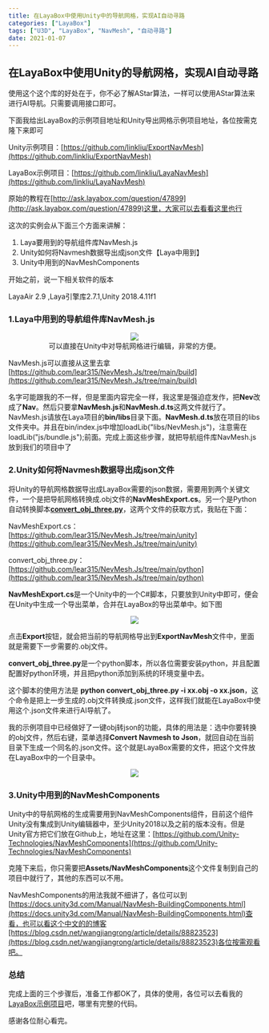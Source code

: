 ```yaml
---
title: 在LayaBox中使用Unity中的导航网格，实现AI自动寻路
categories: ["LayaBox"]
tags: ["U3D", "LayaBox", "NavMesh", "自动寻路"]
date: 2021-01-07
---
```


## 在LayaBox中使用Unity的导航网格，实现AI自动寻路

使用这个这个库的好处在于，你不必了解AStar算法，一样可以使用AStar算法来进行AI导航。只需要调用接口即可。

下面我给出LayaBox的示例项目地址和Unity导出网格示例项目地址，各位按需克隆下来即可

Unity示例项目：[https://github.com/linkliu/ExportNavMesh](https://github.com/linkliu/ExportNavMesh)

LayaBox示例项目：[https://github.com/linkliu/LayaNavMesh](https://github.com/linkliu/LayaNavMesh)





原始的教程在[http://ask.layabox.com/question/47899](http://ask.layabox.com/question/47899)这里，大家可以去看看这里也行

这次的实例会从下面三个方面来讲解：

1. Laya要用到的导航组件库NavMesh.js
2. Unity如何将Navmesh数据导出成json文件【Laya中用到】
3. Unity中用到的NavMeshComponents



开始之前，说一下相关软件的版本

LayaAir 2.9 ,Laya引擎库2.7.1,Unity 2018.4.11f1

### 1.Laya中用到的导航组件库NavMesh.js

<div align="center"><img src="https://linkliu.github.io/game-tech-post/img/Laya/diagram1.png"/></div>

<div align="center">可以直接在Unity中对导航网格进行编辑，非常的方便。</div>



NavMesh.js可以直接从这里去拿[https://github.com/lear315/NevMesh.Js/tree/main/build](https://github.com/lear315/NevMesh.Js/tree/main/build)

名字可能跟我的不一样，但是里面内容完全一样，我这里是强迫症发作，把**Nev**改成了**Nav**。然后只要拿**NavMesh.js**和**NavMesh.d.ts**这两文件就行了。NavMesh.js请放在Laya项目的**bin/libs**目录下面。**NavMesh.d.ts**放在项目的libs文件夹中。并且在bin/index.js中增加loadLib("libs/NevMesh.js")，注意需在loadLib("js/bundle.js");前面。完成上面这些步骤，就把导航组件库NavMesh.js放到我们的项目中了

### 2.Unity如何将Navmesh数据导出成json文件

将Unity的导航网格数据导出成LayaBox需要的json数据，需要用到两个关键文件，一个是把导航网格转换成.obj文件的**NavMeshExport.cs**。另一个是Python自动转换脚本[**convert_obj_three.py**](https://github.com/lear315/NevMesh.Js/blob/main/python/convert_obj_three.py)，这两个文件的获取方式，我贴在下面：

NavMeshExport.cs：[https://github.com/lear315/NevMesh.Js/tree/main/unity](https://github.com/lear315/NevMesh.Js/tree/main/unity)

convert_obj_three.py： [https://github.com/lear315/NevMesh.Js/tree/main/python](https://github.com/lear315/NevMesh.Js/tree/main/python)

**NavMeshExport.cs**是一个Unity中的一个C#脚本，只要放到Unity中即可，便会在Unity中生成一个导出菜单，合并在LayaBox的导出菜单中。如下图

<div align="center"><img src="https://linkliu.github.io/game-tech-post/img/Laya/diagram1.jpg"/></div>

点击**Export**按钮，就会把当前的导航网格导出到**ExportNavMesh**文件中，里面就是需要下一步需要的.obj文件。



**convert_obj_three.py**是一个python脚本，所以各位需要安装python，并且配置配置好python环境，并且把python添加到系统的环境变量中去。

这个脚本的使用方法是 **python convert_obj_three.py -i xx.obj -o xx.json**，这个命令是把上一步生成的.obj文件转换成.json文件，这样我们就能在LayaBox中使用这个.json文件来进行AI导航了。

我的示例项目中已经做好了一键obj转json的功能，具体的用法是：选中你要转换的obj文件，然后右键，菜单选择**Convert Navmesh to Json**，就回自动在当前目录下生成一个同名的.json文件。这个就是LayaBox需要的文件，把这个文件放在LayaBox中的一个目录中。
<div align="center"><img src="https://linkliu.github.io/game-tech-post/img/Laya/diagram2.jpg"/></div>

### 3.Unity中用到的NavMeshComponents

Unity中的导航网格的生成需要用到NavMeshComponents组件，目前这个组件Unity没有集成到Unity编辑器中，至少Unity2018以及之前的版本没有。但是Unity官方把它们放在Github上，地址在这里：[https://github.com/Unity-Technologies/NavMeshComponents](https://github.com/Unity-Technologies/NavMeshComponents)

克隆下来后，你只需要把**Assets/NavMeshComponents**这个文件复制到自己的项目中就行了，其他的东西可以不用。

NavMeshComponents的用法我就不细讲了，各位可以到[https://docs.unity3d.com/Manual/NavMesh-BuildingComponents.html](https://docs.unity3d.com/Manual/NavMesh-BuildingComponents.html)查看，也可以看这个中文的的博客[https://blog.csdn.net/wangjiangrong/article/details/88823523](https://blog.csdn.net/wangjiangrong/article/details/88823523)各位按需观看吧。



### 总结

完成上面的三个步骤后，准备工作都OK了，具体的使用，各位可以去看我的[LayaBox示例项目]()吧，哪里有完整的代码。

感谢各位耐心看完。
